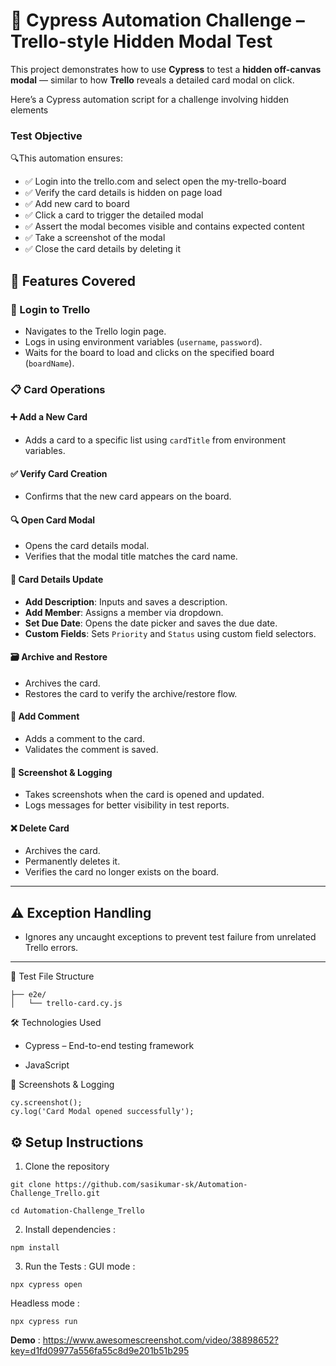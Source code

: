 # 🚀 Cypress Automation Challenge – Trello-style Hidden Modal Test

This project demonstrates how to use **Cypress** to test a **hidden off-canvas modal** — similar to how **Trello** reveals a detailed card modal on click.

Here’s a Cypress automation script for a challenge involving hidden elements 

### Test Objective
🔍This automation ensures:
- ✅ Login into the trello.com and select open the my-trello-board
- ✅ Verify the card details is hidden on page load
- ✅ Add new card to board
- ✅ Click a card to trigger the detailed modal
- ✅ Assert the modal becomes visible and contains expected content
- ✅ Take a screenshot of the modal
- ✅ Close the card details by deleting it

## 🚀 Features Covered

### 🔐 Login to Trello
- Navigates to the Trello login page.
- Logs in using environment variables (`username`, `password`).
- Waits for the board to load and clicks on the specified board (`boardName`).

### 📋 Card Operations

#### ➕ Add a New Card
- Adds a card to a specific list using `cardTitle` from environment variables.

#### ✅ Verify Card Creation
- Confirms that the new card appears on the board.

#### 🔍 Open Card Modal
- Opens the card details modal.
- Verifies that the modal title matches the card name.

#### 📝 Card Details Update
- **Add Description**: Inputs and saves a description.
- **Add Member**: Assigns a member via dropdown.
- **Set Due Date**: Opens the date picker and saves the due date.
- **Custom Fields**: Sets `Priority` and `Status` using custom field selectors.

#### 🗃️ Archive and Restore
- Archives the card.
- Restores the card to verify the archive/restore flow.

#### 💬 Add Comment
- Adds a comment to the card.
- Validates the comment is saved.

#### 📸 Screenshot & Logging
- Takes screenshots when the card is opened and updated.
- Logs messages for better visibility in test reports.

#### ❌ Delete Card
- Archives the card.
- Permanently deletes it.
- Verifies the card no longer exists on the board.

---

## ⚠️ Exception Handling
- Ignores any uncaught exceptions to prevent test failure from unrelated Trello errors.

---


🧾 Test File Structure
```cypress/
├── e2e/
│   └── trello-card.cy.js
```
🛠️ Technologies Used

- Cypress – End-to-end testing framework

- JavaScript 

📸 Screenshots & Logging
```
cy.screenshot();
cy.log('Card Modal opened successfully');
```
## ⚙️ Setup Instructions

1. Clone the repository

```
git clone https://github.com/sasikumar-sk/Automation-Challenge_Trello.git

cd Automation-Challenge_Trello
```

2. Install dependencies :
```
npm install
```
3. Run the Tests :
GUI mode :
```
npx cypress open
```
Headless mode : 
```
npx cypress run
```
 
**Demo** :  https://www.awesomescreenshot.com/video/38898652?key=d1fd09977a556fa55c8d9e201b51b295
